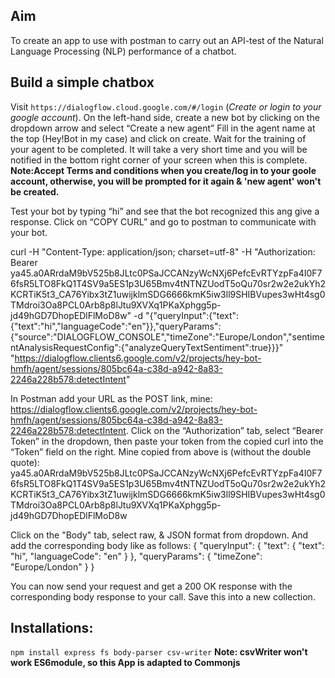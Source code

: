 ## Aim
To create an app to use with postman to carry out an API-test of the Natural Language Processing (NLP) performance of a chatbot.

## Build a simple chatbox
Visit ```https://dialogflow.cloud.google.com/#/login``` (*Create or login to your google account*).
On the left-hand side, create a new bot by clicking on the dropdown arrow and select “Create a new agent”
Fill in the agent name at the top (Hey!Bot in my case) and click on create. Wait for the training of your agent to be completed. It will take a very short time and you will be notified in the bottom right corner of your screen when this is complete. **Note:Accept Terms and conditions when you create/log in to your goole account, otherwise, you will be prompted for it again & 'new agent' won't be created.**

Test your bot by typing “hi” and see that the bot recognized this ang give a response. Click on “COPY CURL” and go to postman to communicate with your bot.

curl -H "Content-Type: application/json; charset=utf-8"  -H "Authorization: Bearer ya45.a0ARrdaM9bV525b8JLtc0PSaJCCANzyWcNXj6PefcEvRTYzpFa4I0F76fsR5LTO8FkQ1T4SV9a5ES1p3U65Bmv4tNTNZUodT5oQu70sr2w2e2ukYh2KCRTiK5t3_CA76Yibx3tZ1uwijklmSDG6666kmK5iw3ll9SHIBVupes3wHt4sg0TMdroi3Oa8PCL0Arb8p8lJtu9XVXq1PKaXphgg5p-jd49hGD7DhopEDlFlMoD8w"  -d "{\"queryInput\":{\"text\":{\"text\":\"hi\",\"languageCode\":\"en\"}},\"queryParams\":{\"source\":\"DIALOGFLOW_CONSOLE\",\"timeZone\":\"Europe/London\",\"sentimentAnalysisRequestConfig\":{\"analyzeQueryTextSentiment\":true}}}" "https://dialogflow.clients6.google.com/v2/projects/hey-bot-hmfh/agent/sessions/805bc64a-c38d-a942-8a83-2246a228b578:detectIntent"


In Postman add your URL as the POST link, mine: https://dialogflow.clients6.google.com/v2/projects/hey-bot-hmfh/agent/sessions/805bc64a-c38d-a942-8a83-2246a228b578:detectIntent. 
Click on the “Authorization” tab, select “Bearer Token” in the dropdown, then paste your token from the copied curl into the “Token” field on the right. Mine copied from above is (without the double quote): ya45.a0ARrdaM9bV525b8JLtc0PSaJCCANzyWcNXj6PefcEvRTYzpFa4I0F76fsR5LTO8FkQ1T4SV9a5ES1p3U65Bmv4tNTNZUodT5oQu70sr2w2e2ukYh2KCRTiK5t3_CA76Yibx3tZ1uwijklmSDG6666kmK5iw3ll9SHIBVupes3wHt4sg0TMdroi3Oa8PCL0Arb8p8lJtu9XVXq1PKaXphgg5p-jd49hGD7DhopEDlFlMoD8w


Click on the "Body" tab, select raw, & JSON format from dropdown. And add the corresponding body like as follows:
{
   "queryInput": {
      "text": {
         "text": "hi",
         "languageCode": "en"
      }
   },
   "queryParams": {
      "timeZone": "Europe/London"
   }
}

You can now send your request and get a 200 OK response with the corresponding body response to your call.
Save this into a new collection.

## Installations:
```npm install express fs body-parser csv-writer```
**Note: csvWriter won't work ES6module, so this App is adapted to Commonjs**


